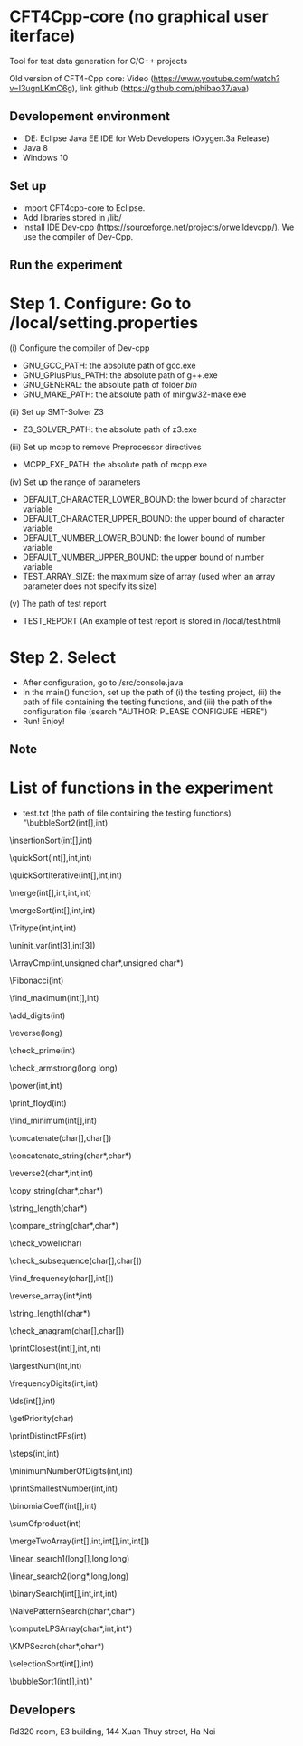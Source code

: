# CFT4Cpp-core (no graphical user iterface)
Tool for test data generation for C/C++ projects

Old version of CFT4-Cpp core: Video (https://www.youtube.com/watch?v=l3ugnLKmC6g), link github (https://github.com/phibao37/ava)

## Developement environment
* IDE: Eclipse Java EE IDE for Web Developers (Oxygen.3a Release)
* Java 8
* Windows 10

## Set up
- Import CFT4cpp-core to Eclipse.
- Add libraries stored in /lib/
- Install IDE Dev-cpp (https://sourceforge.net/projects/orwelldevcpp/). We use the compiler of Dev-Cpp.

## Run the experiment
# Step 1. Configure: Go to /local/setting.properties

(i) Configure the compiler of Dev-cpp
+ GNU_GCC_PATH: the absolute path of gcc.exe
+ GNU_GPlusPlus_PATH: the absolute path of g++.exe
+ GNU_GENERAL: the absolute path of folder *bin*
+ GNU_MAKE_PATH: the absolute path of mingw32-make.exe

(ii) Set up SMT-Solver Z3
+ Z3_SOLVER_PATH: the absolute path of z3.exe

(iii) Set up mcpp to remove Preprocessor directives
+ MCPP_EXE_PATH: the absolute path of mcpp.exe

(iv) Set up the range of parameters
+ DEFAULT_CHARACTER_LOWER_BOUND: the lower bound of character variable
+ DEFAULT_CHARACTER_UPPER_BOUND: the upper bound of character variable
+ DEFAULT_NUMBER_LOWER_BOUND: the lower bound of number variable
+ DEFAULT_NUMBER_UPPER_BOUND: the upper bound of number variable
+ TEST_ARRAY_SIZE: the maximum size of array (used when an array parameter does not specify its size)

(v) The path of test report
+ TEST_REPORT (An example of test report is stored in /local/test.html)

# Step 2. Select 
- After configuration, go to /src/console.java
- In the main() function, set up the path of (i) the testing project, (ii) the path of file containing the testing functions, and (iii) the path of the configuration file (search "AUTHOR: PLEASE CONFIGURE HERE")
- Run! Enjoy!

## Note
# List of functions in the experiment

+ test.txt (the path of file containing the testing functions)
"\bubbleSort2(int[],int)

\insertionSort(int[],int)

\quickSort(int[],int,int)

\quickSortIterative(int[],int,int)

\merge(int[],int,int,int)

\mergeSort(int[],int,int)

\Tritype(int,int,int)

\uninit_var(int[3],int[3])

\ArrayCmp(int,unsigned char*,unsigned char*)

\Fibonacci(int)

\find_maximum(int[],int)

\add_digits(int)

\reverse(long)

\check_prime(int)

\check_armstrong(long long)

\power(int,int)

\print_floyd(int)

\find_minimum(int[],int)

\concatenate(char[],char[])

\concatenate_string(char*,char*)

\reverse2(char*,int,int)

\copy_string(char*,char*)

\string_length(char*)

\compare_string(char*,char*)

\check_vowel(char)

\check_subsequence(char[],char[])

\find_frequency(char[],int[])

\reverse_array(int*,int)

\string_length1(char*)

\check_anagram(char[],char[])

\printClosest(int[],int,int)

\largestNum(int,int)

\frequencyDigits(int,int)

\lds(int[],int)

\getPriority(char)

\printDistinctPFs(int)

\steps(int,int)

\minimumNumberOfDigits(int,int)

\printSmallestNumber(int,int)

\binomialCoeff(int[],int)

\sumOfproduct(int)

\mergeTwoArray(int[],int,int[],int,int[])

\linear_search1(long[],long,long)

\linear_search2(long*,long,long)

\binarySearch(int[],int,int,int)

\NaivePatternSearch(char*,char*)

\computeLPSArray(char*,int,int*)

\KMPSearch(char*,char*)

\selectionSort(int[],int)

\bubbleSort1(int[],int)"

## Developers
Rd320 room, E3 building, 144 Xuan Thuy street, Ha Noi
